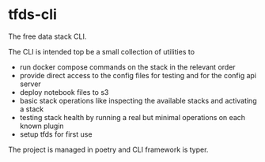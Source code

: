 # tfds-cli
The free data stack CLI.

The CLI is intended top be a small collection of utilities to
* run docker compose commands on the stack in the relevant order
* provide direct access to the config files for testing and for the config api server
* deploy notebook files to s3
* basic stack operations like inspecting the available stacks and activating a stack
* testing stack health by running a real but minimal operations on each known plugin
* setup tfds for first use

The project is managed in poetry and CLI framework is typer.

